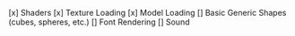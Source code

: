 
[x] Shaders
[x] Texture Loading
[x] Model Loading
[] Basic Generic Shapes (cubes, spheres, etc.)
[] Font Rendering
[] Sound
